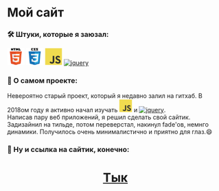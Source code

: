 # Мой сайт

<h3 align="left">🛠 Штуки, которые я заюзал:</h3>
<a href="https://www.w3.org/html/" target="_blank">
  <img src="https://raw.githubusercontent.com/devicons/devicon/master/icons/html5/html5-original-wordmark.svg" alt="html5" width="40" height="40"/></a>
<a href="https://www.w3schools.com/css/" target="_blank"> 
  <img src="https://raw.githubusercontent.com/devicons/devicon/master/icons/css3/css3-original-wordmark.svg" alt="css3" width="40" height="40"/></a>
<a href="https://www.javascript.com/" target="_blank"> 
  <img src="https://raw.githubusercontent.com/devicons/devicon/master/icons/javascript/javascript-original.svg" alt="javascript" width="40" height="40"/></a>
<a href="https://jquery.com/" target="_blank"> 
  <img src="https://img.icons8.com/ios-filled/50/4a90e2/jquery.png" alt="jquery" width="40" height="40"/></a>

<h3 align="left">📄 О самом проекте:</h3>
Невероятно старый проект, который я недавно залил на гитхаб. В 2018ом году я активно начал изучать 
<a href="https://www.javascript.com/" target="_blank"> 
  <img src="https://raw.githubusercontent.com/devicons/devicon/master/icons/javascript/javascript-original.svg" alt="javascript" width="30" height="30"/></a> и
<a href="https://jquery.com/" target="_blank"> 
  <img src="https://img.icons8.com/ios-filled/50/4a90e2/jquery.png" alt="jquery" width="30" height="30"/></a>.
 <br>
 Написав пару веб приложений, я решил сделать свой сайтик. Задизайнил на тильде, потом переверстал, накинул fade'ов, немнго динамики. Получилось очень минималистично и приятно для глаз.😄

<h3 align="left">🔗 Ну и ссылка на сайтик, конечно: </h3>
<h1 align="center">
  <a href="https://hud0shnik.github.io/">Тык</a>
</h1>
